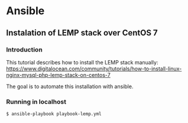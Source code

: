 # Ansible

## Instalation of LEMP stack over CentOS 7 

### Introduction

This tutorial describes how to install the LEMP stack manually:
https://www.digitalocean.com/community/tutorials/how-to-install-linux-nginx-mysql-php-lemp-stack-on-centos-7

The goal is to automate this installation with ansible.

### Running in localhost
```
$ ansible-playbook playbook-lemp.yml
```


